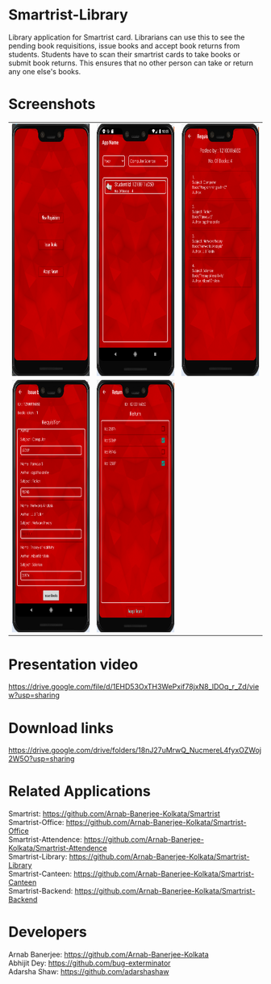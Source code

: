# Smartrist-Library
Library application for Smartrist card.
Librarians can use this to see the pending book requisitions, issue books and accept book returns from students. Students have to scan their smartrist cards to take books or submit book returns. This ensures that no other person can take or return any one else's books.

# Screenshots

<table width="500" border="0" cellpadding="5">

<tr>

<td align="center" valign="center">
<img src="https://github.com/Arnab-Banerjee-Kolkata/Smartrist-Library/blob/master/screenshots/lib1.png" alt="description here" height="500" width="350"/>
<br />
</td>

<td align="center" valign="center">
<img src="https://github.com/Arnab-Banerjee-Kolkata/Smartrist-Library/blob/master/screenshots/lib2.png" alt="description here" height="500" width="350" />
<br />
</td>

<td align="center" valign="center">
<img src="https://github.com/Arnab-Banerjee-Kolkata/Smartrist-Library/blob/master/screenshots/lib3.png" alt="description here" height="500" width="350" />
<br />
</td>

</tr>

<tr>

<td align="center" valign="center">
<img src="https://github.com/Arnab-Banerjee-Kolkata/Smartrist-Library/blob/master/screenshots/lib4.png" alt="description here" height="500" width="350"/>
<br />
</td>

<td align="center" valign="center">
<img src="https://github.com/Arnab-Banerjee-Kolkata/Smartrist-Library/blob/master/screenshots/lib5.png" alt="description here" height="500" width="350" />
<br />
</td>

</tr>
</table>

# Presentation video
https://drive.google.com/file/d/1EHD53OxTH3WePxif78jxN8_lDOq_r_Zd/view?usp=sharing

# Download links
https://drive.google.com/drive/folders/18nJ27uMrwQ_NucmereL4fyxOZWoj2W5O?usp=sharing

# Related Applications

Smartrist:            https://github.com/Arnab-Banerjee-Kolkata/Smartrist <br>
Smartrist-Office:     https://github.com/Arnab-Banerjee-Kolkata/Smartrist-Office <br>
Smartrist-Attendence: https://github.com/Arnab-Banerjee-Kolkata/Smartrist-Attendence <br>
Smartrist-Library:    https://github.com/Arnab-Banerjee-Kolkata/Smartrist-Library <br>
Smartrist-Canteen:    https://github.com/Arnab-Banerjee-Kolkata/Smartrist-Canteen <br>
Smartrist-Backend:    https://github.com/Arnab-Banerjee-Kolkata/Smartrist-Backend <br>


# Developers

Arnab Banerjee: https://github.com/Arnab-Banerjee-Kolkata <br>
Abhijit Dey: https://github.com/bug-exterminator <br>
Adarsha Shaw: https://github.com/adarshashaw

